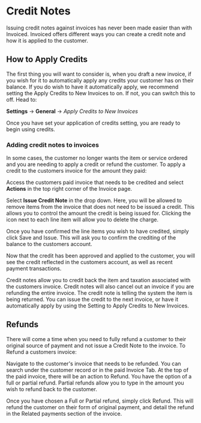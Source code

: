 # Credit Notes

Issuing credit notes against invoices has never been made easier than with Invoiced. Invoiced offers different ways you can create a credit note and how it is applied to the customer. 

## How to Apply Credits

The first thing you will want to consider is, when you draft a new invoice, if you wish for it to  automatically apply any credits your customer has on their balance. If you do wish to have it automatically apply, we recommend setting the Apply Credits to New Invoices to on. If not, you can switch this to off. Head to:

**Settings** &rarr; **General** &rarr; *Apply Credits to New Invoices*

Once you have set your application of credits setting, you are ready to begin using credits. 

### Adding credit notes to invoices

In some cases, the customer no longer wants the item or service ordered and you are needing to apply a credit or refund the customer. To apply a credit to the customers invoice for the amount they paid:

Access the customers paid invoice that needs to be credited and select **Actions** in the top right corner of the Invoice page. 

Select **Issue Credit Note** in the drop down. Here, you will be allowed to remove items from the invoice that does not need to be issued a credit. This allows you to control the amount the credit is being issued for. Clicking the icon next to each line item will allow you to delete the charge. 

Once you have confirmed the line items you wish to have credited, simply click Save and Issue. This will ask you to confirm the crediting of the balance to the customers account. 

Now that the credit has been approved and applied to the customer, you will see the credit reflected in the customers account, as well as recent payment transactions.  

Credit notes allow you to credit back the item and taxation associated with the customers invoice. Credit notes will also cancel out an invoice if you are refunding the entire invoice. The credit note is telling the system the item is being returned. You can issue the credit to the next invoice, or have it automatically apply by using the Setting to Apply Credits to New Invoices. 

## Refunds

There will come a time when you need to fully refund a customer to their original source of payment and not issue a Credit Note to the invoice. To Refund a customers invoice:

Navigate to the customer's invoice that needs to be refunded. You can search under the customer record or in the paid Invoice Tab. At the top of the paid invoice, there will be an action to Refund. You have the option of a full or partial refund. Partial refunds allow you to type in the amount you wish to refund back to the customer. 

Once you have chosen a Full or Partial refund, simply click Refund. This will refund the customer on their form of original payment, and detail the refund in the Related payments section of the invoice.

